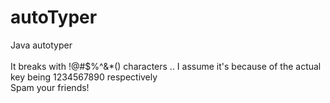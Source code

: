 # autoTyper
Java autotyper<br /><br />
It breaks with !@#$%^&*() characters .. I assume it's because of the actual key being 1234567890 respectively<br />
Spam your friends!
